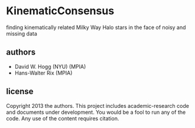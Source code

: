 KinematicConsensus
==================
finding kinematically related Milky Way Halo stars in the face of noisy and missing data

authors
-------
- David W. Hogg (NYU) (MPIA)
- Hans-Walter Rix (MPIA)

license
-------
Copyright 2013 the authors.
This project includes academic-research code and documents under development.
You would be a fool to run any of the code.
Any use of the content requires citation.
